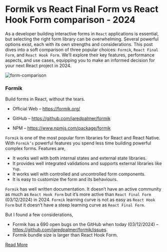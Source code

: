 # Formik vs React Final Form vs React Hook Form comparison - 2024

As a developer building interactive forms in `React` applications is essential, but selecting the right form library can be overwhelming. Several powerful options exist, each with its own strengths and considerations. This post dives into a soft comparison of three popular choices: `Formik`, `React Final Form`, and `React Hook Form`. We’ll explore their key features, performance aspects, and use cases, equipping you to make an informed decision for your next React project in 2024.

![form-comparison](https://chanaka.co.uk/blogs/wp-content/uploads/2024/03/formik-vs-hook-vs-final-2-1536x816.jpg)

### Formik

Build forms in React, without the tears.

- Official Web – https://formik.org/

* GitHub – https://github.com/jaredpalmer/formik

- NPM – https://www.npmjs.com/package/formik

`Formik` is one of the most popular form libraries for React and React Native. With `Formik’s` powerful features you spend less time building powerful complex forms. Features are,

- It works well with both internal states and external state libraries.
- It provides well integrated validations and supports external libraries like `Yup`.
- It works well with controlled and uncontrolled form components.
- It is easy to customize the form and its behaviours.

`Formik` has well written documentation. It doesn’t have an active community as much as `React Hook Form` but it’s more active than `React Final Form` (03/12/2024) in 2024. `Formik` learning curve is not as easy as `React Hook Form` but it doesn’t have a steep learning curve as `React Final Form`.

But I found a few considerations,

- Formik has a 690 open bugs on the GitHub when today (03/12/2024) – https://github.com/jaredpalmer/formik/issues.
- Formik bundle size is larger than React Hook Form.

[Read More](https://chanaka.co.uk/blogs/choosing-the-right-react-form-library-for-2024/)
